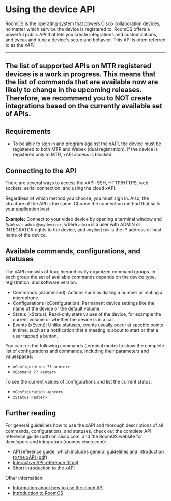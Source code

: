 # Using the device API

RoomOS is the operating system that powers Cisco collaboration devices, no matter which service the device is registered to. RoomOS offers a powerful public API that lets you create integrations and customizations, and tweak and tune a device's setup and behavior. This API is often referred to as the _xAPI_.

---
The list of supported APIs on MTR registered devices is a work in progress. This means that the list of commands that are available now are likely to change in the upcoming releases. Therefore, we recommend you to NOT create integrations based on the currently available set of APIs.
---

## Requirements
* To be able to sign in and program against the xAPI, the device must be registered to both MTR and Webex (dual registration). If the device is registered only to MTR, xAPI access is blocked.

## Connecting to the API
There are several ways to access the xAPI: SSH, HTTP/HTTPS, web sockets, serial connection, and using the cloud xAPI.

Regardless of which method you choose, you must sign in. Also, the structure of the API is the same. Choose the connection method that suits your application best.

**Example:** Connect to your video device by opening a terminal window and type `ssh admin@<mydevice>`, where `admin` is a user with ADMIN or INTEGRATOR rights to the device, and `<mydevice>` is the IP address or host name of the device.

## Available commands, configurations, and statuses
The xAPI consists of four, hierarchically organized command groups. In each group the set of available commands depends on the device type, registration, and software version.

* Commands (xCommand): Actions such as dialing a number or muting a microphone.
* Configurations (xConfiguration): Permanent device settings like the name of the device or the default volume.
* Status (xStatus): Read-only state values of the device, for example the current volume or whether the device is in a call.
* Events (xEvent): Unlike statuses, events usually occur at specific points in time, such as a notification that a meeting is about to start or that a user tapped a button.

You can run the following commands (terminal mode) to show the complete list of configurations and commands, including their parameters and valuespaces:
* `xConfiguration ?? <enter>` 
* `xCommand ?? <enter>`

To see the current values of configurations and list the current status:
*	`xConfiguration <enter>`
*	`xStatus <enter>`

## Further reading
For general guidelines how to use the xAPI and thorough descriptions of all commands, configurations, and statuses, check out the complete API reference guide (pdf) on cisco.com, and the RoomOS website for developers and integrators (roomos.cisco.com):
* [API reference guide, which includes general guidelines and introduction to the xAPI (pdf)]( https://www.cisco.com/c/en/us/support/collaboration-endpoints/spark-room-kit-series/products-command-reference-list.html)
* [Interactive API reference (html)](https://roomos.cisco.com/xapi)
* [Short introduction to the xAPI](https://roomos.cisco.com/doc/TechDocs/xAPI)

Other information:
* [Information about how to use the cloud API](https://developer.webex.com/docs/api/guides/device-developers-guide)
* [Introduction to RoomOS](https://roomos.cisco.com/doc/TechDocs/Introduction)
